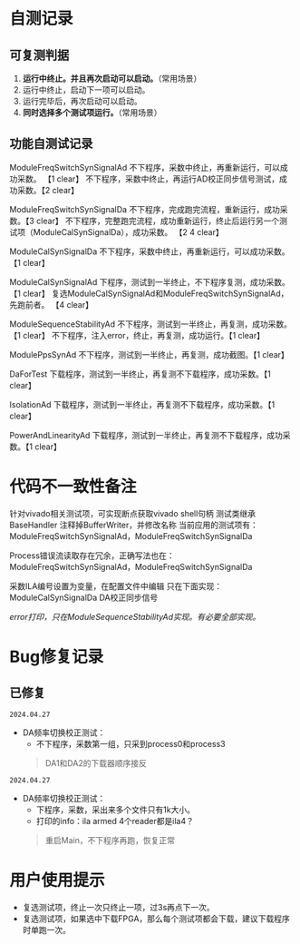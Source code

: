 # 自测记录
## 可复测判据
  1. **运行中终止。并且再次启动可以启动。**（常用场景）
  2. 运行中终止，启动下一项可以启动。
  3. 运行完毕后，再次启动可以启动。
  4. **同时选择多个测试项运行。**（常用场景）

## 功能自测试记录
  ModuleFreqSwitchSynSignalAd
  不下程序，采数中终止，再重新运行，可以成功采数。 【1 clear】
  不下程序，采数中终止，再运行AD校正同步信号测试，成功采数。【2 clear】

  ModuleFreqSwitchSynSignalDa
  不下程序，完成跑完流程，重新运行，成功采数。【3 clear】
  不下程序，完整跑完流程，成功重新运行，终止后运行另一个测试项（ModuleCalSynSignalDa），成功采数。 【2 4 clear】

  ModuleCalSynSignalDa
  不下程序，采数中终止，再重新运行，可以成功采数。 【1 clear】

  ModuleCalSynSignalAd
  下程序，测试到一半终止，不下程序复测，成功采数。【1 clear】
  复选ModuleCalSynSignalAd和ModuleFreqSwitchSynSignalAd，先跑前者。 【4 clear】

  ModuleSequenceStabilityAd
  不下程序，测试到一半终止，再复测，成功采数。【1 clear】
  不下程序，注入error，终止，再复测，成功运行。【1 clear】

  ModulePpsSynAd
  不下程序，测试到一半终止，再复测，成功截图。【1 clear】

  DaForTest
  下载程序，测试到一半终止，再复测不下载程序，成功采数。【1 clear】
  
  IsolationAd
  下载程序，测试到一半终止，再复测不下载程序，成功采数。【1 clear】
  
  PowerAndLinearityAd
  下载程序，测试到一半终止，再复测不下载程序，成功采数。【1 clear】
  
# 代码不一致性备注
  针对vivado相关测试项，可实现断点获取vivado shell句柄
  测试类继承BaseHandler
  注释掉BufferWriter，并修改名称
  当前应用的测试项有：ModuleFreqSwitchSynSignalAd，ModuleFreqSwitchSynSignalDa

  Process错误流读取存在冗余，正确写法也在：ModuleFreqSwitchSynSignalAd，ModuleFreqSwitchSynSignalDa

  采数ILA编号设置为变量，在配置文件中编辑
  只在下面实现：ModuleCalSynSignalDa DA校正同步信号

  *error打印，只在ModuleSequenceStabilityAd实现。有必要全部实现。*
  
# Bug修复记录
## 已修复

`2024.04.27`
  - DA频率切换校正测试：
    - 不下程序，采数第一组，只采到process0和process3
    > DA1和DA2的下载器顺序接反 

`2024.04.27`
  - DA频率切换校正测试：
    - 下程序，采数，采出来多个文件只有1k大小。
    - 打印的info：ila armed 4个reader都是ila4？
    > 重启Main，不下程序再跑，恢复正常


# 用户使用提示
- 复选测试项，终止一次只终止一项，过3s再点下一次。
- 复选测试项，如果选中下载FPGA，那么每个测试项都会下载，建议下载程序时单跑一次。